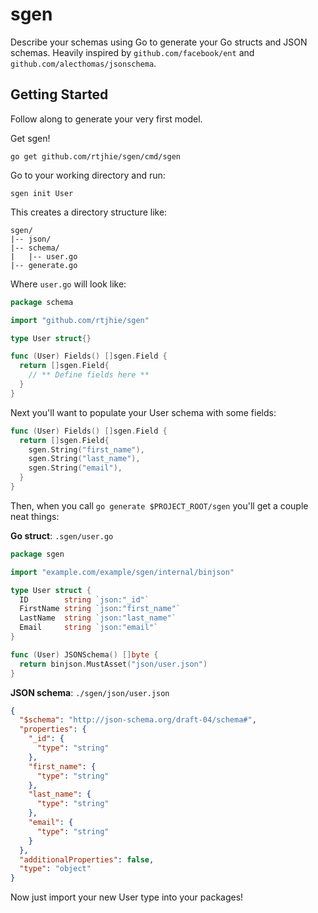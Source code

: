 # sgen
Describe your schemas using Go to generate your Go structs and JSON schemas. Heavily inspired by `github.com/facebook/ent` and `github.com/alecthomas/jsonschema`.

## Getting Started

Follow along to generate your very first model.

Get sgen!
```
go get github.com/rtjhie/sgen/cmd/sgen
```

Go to your working directory and run:
```
sgen init User
```

This creates a directory structure like:
```
sgen/
|-- json/
|-- schema/
|   |-- user.go
|-- generate.go
```

Where `user.go` will look like:
```go
package schema

import "github.com/rtjhie/sgen"

type User struct{}

func (User) Fields() []sgen.Field {
  return []sgen.Field{
    // ** Define fields here **
  }
}
```

Next you'll want to populate your User schema with some fields:
```go
func (User) Fields() []sgen.Field {
  return []sgen.Field{
    sgen.String("first_name"),
    sgen.String("last_name"),
    sgen.String("email"),
  }
}
```

Then, when you call `go generate $PROJECT_ROOT/sgen` you'll get a couple neat things:

**Go struct**: `.sgen/user.go`
```go
package sgen

import "example.com/example/sgen/internal/binjson"

type User struct {
  ID        string `json:"_id"`
  FirstName string `json:"first_name"`
  LastName  string `json:"last_name"`
  Email     string `json:"email"`
}

func (User) JSONSchema() []byte {
  return binjson.MustAsset("json/user.json")
}

```

**JSON schema**: `./sgen/json/user.json`
```json
{
  "$schema": "http://json-schema.org/draft-04/schema#",
  "properties": {
    "_id": {
      "type": "string"
    },
    "first_name": {
      "type": "string"
    },
    "last_name": {
      "type": "string"
    },
    "email": {
      "type": "string"
    }
  },
  "additionalProperties": false,
  "type": "object"
}
```

Now just import your new User type into your packages!
